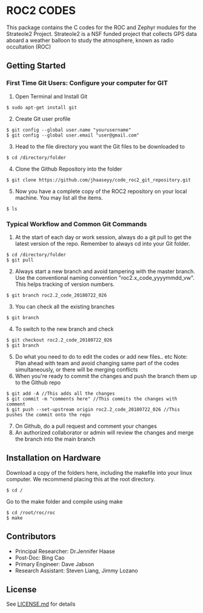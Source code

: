 # ROC2 CODES
This package contains the C codes for the ROC and Zephyr modules for the Strateole2 Project.
Strateole2 is a NSF funded project that collects GPS data aboard a weather balloon to study the atmosphere, known as radio occultation (ROC)

## Getting Started

### First Time Git Users: Configure your computer for GIT
1. Open Terminal and Install Git
```
$ sudo apt-get install git
```
2. Create Git user profile
```
$ git config --global user.name "yourusername"
$ git config --global user.email "user@gmail.com"
```
3. Head to the file directory you want the Git files to be downloaded to
```
$ cd /directory/folder
```
4. Clone the Github Repository into the folder
```
$ git clone https://github.com/jhaaseyy/code_roc2_git_repository.git
```
5. Now you have a complete copy of the ROC2 repository on your local machine. You may list all the items.
```
$ ls
```

### Typical Workflow and Common Git Commands
1. At the start of each day or work session, always do a git pull to get the latest version of the repo. Remember to always cd into your Git folder.
```
$ cd /directory/folder
$ git pull
```
2. Always start a new branch and avoid tampering with the master branch. Use the conventional naming convention "roc2.x_code_yyyymmdd_vw". This helps tracking of version numbers.
```
$ git branch roc2.2_code_20180722_026
```
3. You can check all the existing branches
```
$ git branch
```
4. To switch to the new branch and check
```
$ git checkout roc2.2_code_20180722_026
$ git branch
```
5. Do what you need to do to edit the codes or add new files.. etc
   Note: Plan ahead with team and avoid changing same part of the codes simultaneously, or there will be merging conflicts
6. When you're ready to commit the changes and push the branch them up to the Github repo
```
$ git add -A //This adds all the changes 
$ git commit -m "comments here" //This commits the changes with comment
$ git push --set-upstream origin roc2.2_code_20180722_026 //This pushes the commit onto the repo
```
7. On Github, do a pull request and comment your changes
8. An authorized collaborator or admin will review the changes and merge the branch into the main branch

## Installation on Hardware

Download a copy of the folders here, including the makefile into your linux computer. We recommend placing this at the root directory.
```
$ cd /
```
Go to the make folder and compile using make
```
$ cd /root/roc/roc
$ make
```

## Contributors
* Principal Researcher: Dr.Jennifer Haase
* Post-Doc: Bing Cao
* Primary Engineer: Dave Jabson
* Research Assistant: Steven Liang, Jimmy Lozano

## License
See [LICENSE.md](https://github.com/jhaaseyy/code_roc2_git_repository/blob/master/LICENSE) for details

